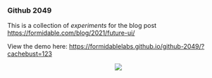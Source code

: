 ### Github 2049

This is a collection of *experiments* for the blog post https://formidable.com/blog/2021/future-ui/

View the demo here: https://formidablelabs.github.io/github-2049/?cachebust=123

<p align="center">
  <img src="https://user-images.githubusercontent.com/848347/106199611-93db9100-616a-11eb-8acd-cb98406a9d56.gif">
</p>
